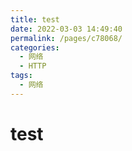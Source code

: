 ```yaml
---
title: test
date: 2022-03-03 14:49:40
permalink: /pages/c78068/
categories:
  - 网络
  - HTTP
tags:
  - 网络
---
```


# test